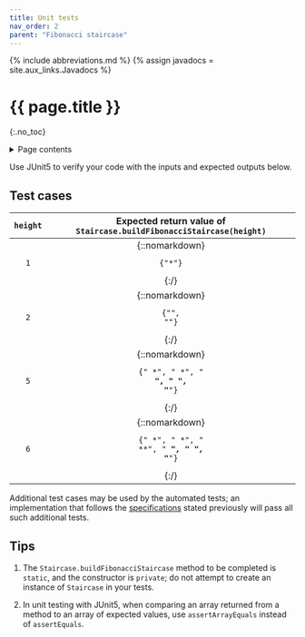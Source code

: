 ```yaml
---
title: Unit tests
nav_order: 2
parent: "Fibonacci staircase"
---
```


{% include abbreviations.md %}
{% assign javadocs = site.aux_links.Javadocs %}

# {{ page.title }}
{:.no_toc}

<details markdown="block">
  <summary>Page contents</summary>
* TOC
{:toc}
</details>

Use JUnit5 to verify your code with the inputs and expected outputs below.

## Test cases

| `height` | Expected return value of `Staircase.buildFibonacciStaircase(height)`|
|:--------:|:---------------------:|
| `1` | {::nomarkdown}<pre><code>{"*"}</code></pre>{:/} |
| `2` | {::nomarkdown}<pre><code>{"*", "*"}</code></pre>{:/} |
| `5` | {::nomarkdown}<pre><code>{"    *", "    *", "   **", "  ***", "*****"}</code></pre>{:/} |
| `6` | {::nomarkdown}<pre><code>{"       *", "       *", "      **", "     ***", "   *****", "********"}</code></pre>{:/} |

Additional test cases may be used by the automated tests; an implementation that follows the [specifications](implementation.md#specifications) stated previously will pass all such additional tests.

## Tips

1. The `Staircase.buildFibonacciStaircase` method to be completed is `static`, and the constructor is `private`; do not attempt to create an instance of `Staircase` in your tests.

2. In unit testing with JUnit5, when comparing an array returned from a method to an array of expected values, use `assertArrayEquals` instead of `assertEquals`.
